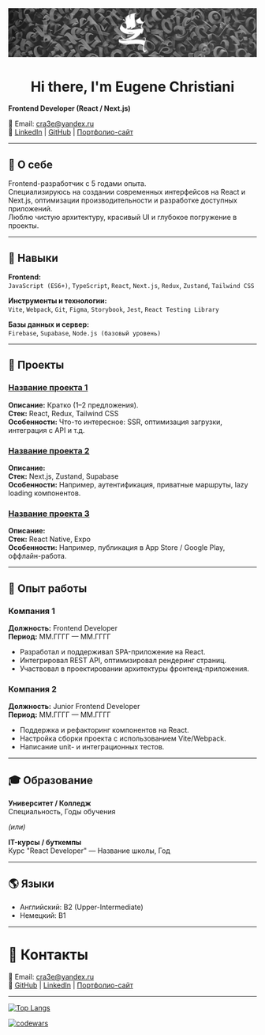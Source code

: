 
<center><img src="https://github.com/cra3e/cra3e/blob/main/assets/header.jpg"/></center>

<h1 align="center">Hi there, I'm Eugene Christiani</h1>

**Frontend Developer (React / Next.js)**  

📧 Email: cra3e@yandex.ru  
🔗 [LinkedIn](#) | [GitHub](#) | [Портфолио-сайт](#)

---

## 📝 О себе
Frontend-разработчик с 5 годами опыта.  
Специализируюсь на создании современных интерфейсов на React и Next.js, оптимизации производительности и разработке доступных приложений.  
Люблю чистую архитектуру, красивый UI и глубокое погружение в проекты.

---

## 🚀 Навыки

**Frontend:**  
`JavaScript (ES6+)`, `TypeScript`, `React`, `Next.js`, `Redux`, `Zustand`, `Tailwind CSS`

**Инструменты и технологии:**  
`Vite`, `Webpack`, `Git`, `Figma`, `Storybook`, `Jest`, `React Testing Library`

**Базы данных и сервер:**  
`Firebase`, `Supabase`, `Node.js (базовый уровень)`

---

## 🧩 Проекты

### [Название проекта 1](#)
**Описание:** Кратко (1–2 предложения).  
**Стек:** React, Redux, Tailwind CSS  
**Особенности:** Что-то интересное: SSR, оптимизация загрузки, интеграция с API и т.д.

### [Название проекта 2](#)
**Описание:**  
**Стек:** Next.js, Zustand, Supabase  
**Особенности:** Например, аутентификация, приватные маршруты, lazy loading компонентов.

### [Название проекта 3](#)
**Описание:**  
**Стек:** React Native, Expo  
**Особенности:** Например, публикация в App Store / Google Play, оффлайн-работа.

---

## 🧰 Опыт работы

### Компания 1  
**Должность:** Frontend Developer  
**Период:** ММ.ГГГГ — ММ.ГГГГ  
- Разработал и поддерживал SPA-приложение на React.
- Интегрировал REST API, оптимизировал рендеринг страниц.
- Участвовал в проектировании архитектуры фронтенд-приложения.

### Компания 2  
**Должность:** Junior Frontend Developer  
**Период:** ММ.ГГГГ — ММ.ГГГГ  
- Поддержка и рефакторинг компонентов на React.
- Настройка сборки проекта с использованием Vite/Webpack.
- Написание unit- и интеграционных тестов.

---

## 🎓 Образование

**Университет / Колледж**  
Специальность, Годы обучения

_(или)_  

**IT-курсы / буткемпы**  
Курс "React Developer" — Название школы, Год

---

## 🌎 Языки
- Английский: B2 (Upper-Intermediate)
- Немецкий: B1

---

# 📢 Контакты
📧 Email: cra3e@yandex.ru  
🔗 [GitHub](#) | [LinkedIn](#) | [Портфолио-сайт](#)

---

[![Top Langs](https://github-readme-stats.vercel.app/api/top-langs/?username=anuraghazra&layout=compact&theme=dark)](https://github.com/anuraghazra/github-readme-stats)

[![codewars](https://www.codewars.com/users/cra3e/badges/large)](https://www.codewars.com/users/cra3e)   


